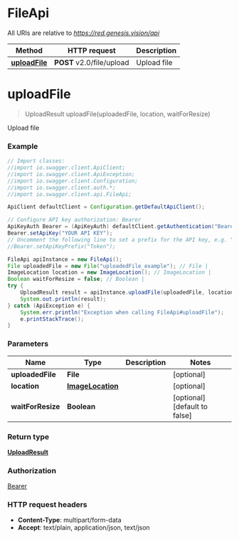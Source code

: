# FileApi

All URIs are relative to *https://red.genesis.vision/api*

Method | HTTP request | Description
------------- | ------------- | -------------
[**uploadFile**](FileApi.md#uploadFile) | **POST** v2.0/file/upload | Upload file

<a name="uploadFile"></a>
# **uploadFile**
> UploadResult uploadFile(uploadedFile, location, waitForResize)

Upload file

### Example
```java
// Import classes:
//import io.swagger.client.ApiClient;
//import io.swagger.client.ApiException;
//import io.swagger.client.Configuration;
//import io.swagger.client.auth.*;
//import io.swagger.client.api.FileApi;

ApiClient defaultClient = Configuration.getDefaultApiClient();

// Configure API key authorization: Bearer
ApiKeyAuth Bearer = (ApiKeyAuth) defaultClient.getAuthentication("Bearer");
Bearer.setApiKey("YOUR API KEY");
// Uncomment the following line to set a prefix for the API key, e.g. "Token" (defaults to null)
//Bearer.setApiKeyPrefix("Token");

FileApi apiInstance = new FileApi();
File uploadedFile = new File("uploadedFile_example"); // File | 
ImageLocation location = new ImageLocation(); // ImageLocation | 
Boolean waitForResize = false; // Boolean | 
try {
    UploadResult result = apiInstance.uploadFile(uploadedFile, location, waitForResize);
    System.out.println(result);
} catch (ApiException e) {
    System.err.println("Exception when calling FileApi#uploadFile");
    e.printStackTrace();
}
```

### Parameters

Name | Type | Description  | Notes
------------- | ------------- | ------------- | -------------
 **uploadedFile** | **File**|  | [optional]
 **location** | [**ImageLocation**](.md)|  | [optional]
 **waitForResize** | **Boolean**|  | [optional] [default to false]

### Return type

[**UploadResult**](UploadResult.md)

### Authorization

[Bearer](../README.md#Bearer)

### HTTP request headers

 - **Content-Type**: multipart/form-data
 - **Accept**: text/plain, application/json, text/json

